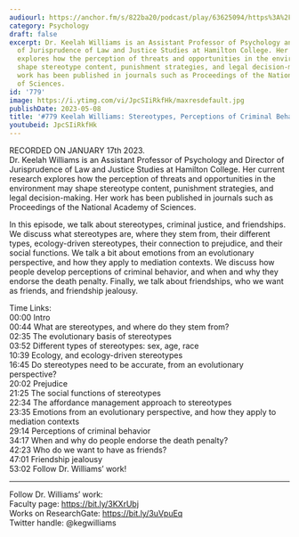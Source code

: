 ```yaml
---
audiourl: https://anchor.fm/s/822ba20/podcast/play/63625094/https%3A%2F%2Fd3ctxlq1ktw2nl.cloudfront.net%2Fstaging%2F2023-0-17%2F089a889b-14cb-a5fe-e0fa-c743ab809580.m4a
category: Psychology
draft: false
excerpt: Dr. Keelah Williams is an Assistant Professor of Psychology and Director
  of Jurisprudence of Law and Justice Studies at Hamilton College. Her current research
  explores how the perception of threats and opportunities in the environment may
  shape stereotype content, punishment strategies, and legal decision-making. Her
  work has been published in journals such as Proceedings of the National Academy
  of Sciences.
id: '779'
image: https://i.ytimg.com/vi/JpcSIiRkfHk/maxresdefault.jpg
publishDate: 2023-05-08
title: '#779 Keelah Williams: Stereotypes, Perceptions of Criminal Behavior, and Friendships'
youtubeid: JpcSIiRkfHk
---
```

<div class="timelinks">

RECORDED ON JANUARY 17th 2023.  
Dr. Keelah Williams is an Assistant Professor of Psychology and Director of Jurisprudence of Law and Justice Studies at Hamilton College. Her current research explores how the perception of threats and opportunities in the environment may shape stereotype content, punishment strategies, and legal decision-making. Her work has been published in journals such as Proceedings of the National Academy of Sciences.

In this episode, we talk about stereotypes, criminal justice, and friendships. We discuss what stereotypes are, where they stem from, their different types, ecology-driven stereotypes, their connection to prejudice, and their social functions. We talk a bit about emotions from an evolutionary perspective, and how they apply to mediation contexts. We discuss how people develop perceptions of criminal behavior, and when and why they endorse the death penalty. Finally, we talk about friendships, who we want as friends, and friendship jealousy.

Time Links:  
<time>00:00</time> Intro  
<time>00:44</time> What are stereotypes, and where do they stem from?  
<time>02:35</time> The evolutionary basis of stereotypes  
<time>03:52</time> Different types of stereotypes: sex, age, race  
<time>10:39</time> Ecology, and ecology-driven stereotypes  
<time>16:45</time> Do stereotypes need to be accurate, from an evolutionary perspective?  
<time>20:02</time> Prejudice  
<time>21:25</time> The social functions of stereotypes  
<time>22:34</time> The affordance management approach to stereotypes  
<time>23:35</time> Emotions from an evolutionary perspective, and how they apply to mediation contexts  
<time>29:14</time> Perceptions of criminal behavior  
<time>34:17</time> When and why do people endorse the death penalty?  
<time>42:23</time> Who do we want to have as friends?  
<time>47:01</time> Friendship jealousy  
<time>53:02</time> Follow Dr. Williams’ work!

---

Follow Dr. Williams’ work:  
Faculty page: https://bit.ly/3KXrUbj  
Works on ResearchGate: https://bit.ly/3uVpuEq  
Twitter handle: @kegwilliams
</div>

